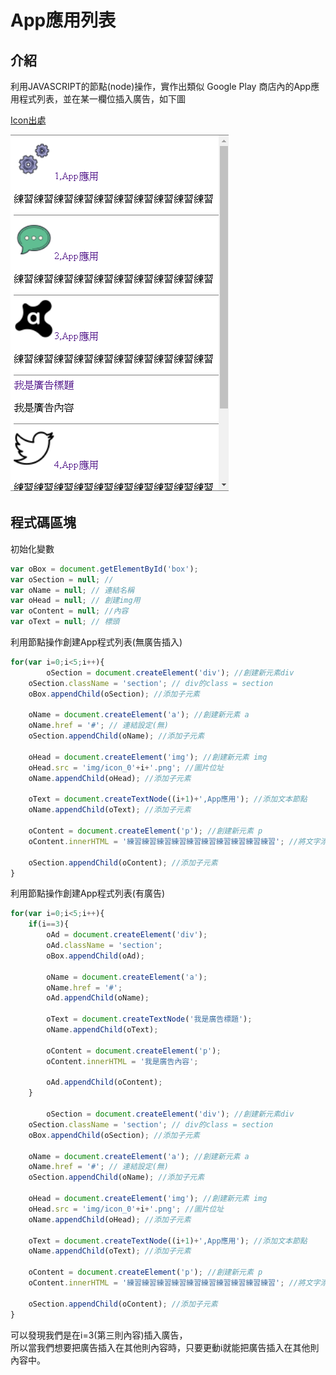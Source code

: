 # App應用列表

## 介紹
利用JAVASCRIPT的節點(node)操作，實作出類似 Google Play 商店內的App應用程式列表，並在某一欄位插入廣告，如下圖


[Icon出處](https://icons8.com/)


![image](https://github.com/WeiYun0912/LearningJS/blob/master/App%E6%87%89%E7%94%A8%E5%88%97%E8%A1%A8/App.png) 

## 程式碼區塊

初始化變數
```js
var oBox = document.getElementById('box');
var oSection = null; // 
var oName = null; // 連結名稱
var oHead = null; // 創建img用
var oContent = null; //內容
var oText = null; // 標頭
```

利用節點操作創建App程式列表(無廣告插入)
```js
for(var i=0;i<5;i++){
        oSection = document.createElement('div'); //創建新元素div
	oSection.className = 'section'; // div的class = section
	oBox.appendChild(oSection); //添加子元素

	oName = document.createElement('a'); //創建新元素 a
	oName.href = '#'; // 連結設定(無)
	oSection.appendChild(oName); //添加子元素

	oHead = document.createElement('img'); //創建新元素 img
	oHead.src = 'img/icon_0'+i+'.png'; //圖片位址
	oName.appendChild(oHead); //添加子元素 

	oText = document.createTextNode((i+1)+',App應用'); //添加文本節點
	oName.appendChild(oText); //添加子元素

	oContent = document.createElement('p'); //創建新元素 p
	oContent.innerHTML = '練習練習練習練習練習練習練習練習練習練習'; //將文字添加到oContent 

	oSection.appendChild(oContent); //添加子元素
}
```

利用節點操作創建App程式列表(有廣告)
```js
for(var i=0;i<5;i++){
	if(i==3){
		oAd = document.createElement('div');
		oAd.className = 'section';
		oBox.appendChild(oAd);

		oName = document.createElement('a');
		oName.href = '#';
		oAd.appendChild(oName);

		oText = document.createTextNode('我是廣告標題');
		oName.appendChild(oText);

		oContent = document.createElement('p');
		oContent.innerHTML = '我是廣告內容';

		oAd.appendChild(oContent);
	}

        oSection = document.createElement('div'); //創建新元素div
	oSection.className = 'section'; // div的class = section
	oBox.appendChild(oSection); //添加子元素

	oName = document.createElement('a'); //創建新元素 a
	oName.href = '#'; // 連結設定(無)
	oSection.appendChild(oName); //添加子元素

	oHead = document.createElement('img'); //創建新元素 img
	oHead.src = 'img/icon_0'+i+'.png'; //圖片位址
	oName.appendChild(oHead); //添加子元素 

	oText = document.createTextNode((i+1)+',App應用'); //添加文本節點
	oName.appendChild(oText); //添加子元素

	oContent = document.createElement('p'); //創建新元素 p
	oContent.innerHTML = '練習練習練習練習練習練習練習練習練習練習'; //將文字添加到oContent 

	oSection.appendChild(oContent); //添加子元素
}
```

可以發現我們是在i=3(第三則內容)插入廣告，<br>所以當我們想要把廣告插入在其他則內容時，只要更動i就能把廣告插入在其他則內容中。
